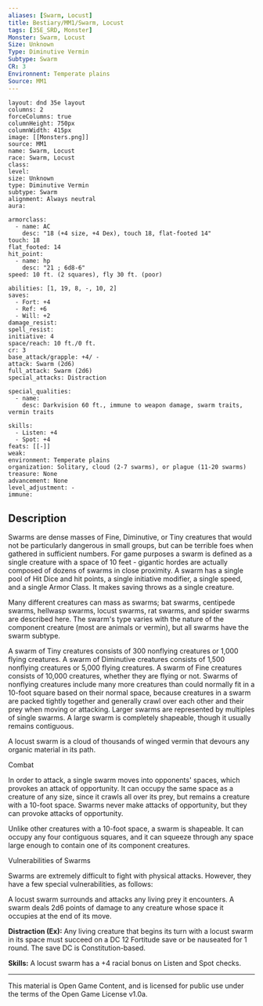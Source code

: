 ```yaml
---
aliases: [Swarm, Locust]
title: Bestiary/MM1/Swarm, Locust
tags: [35E_SRD, Monster]
Monster: Swarm, Locust
Size: Unknown
Type: Diminutive Vermin
Subtype: Swarm
CR: 3
Environnent: Temperate plains
Source: MM1
---
```


```statblock
layout: dnd 35e layout
columns: 2
forceColumns: true
columnHeight: 750px
columnWidth: 415px
image: [[Monsters.png]]
source: MM1
name: Swarm, Locust
race: Swarm, Locust
class: 
level: 
size: Unknown
type: Diminutive Vermin
subtype: Swarm
alignment: Always neutral
aura: 

armorclass:
  - name: AC
    desc: "18 (+4 size, +4 Dex), touch 18, flat-footed 14"
touch: 18
flat_footed: 14
hit_point:
  - name: hp
    desc: "21 ; 6d8-6"
speed: 10 ft. (2 squares), fly 30 ft. (poor)

abilities: [1, 19, 8, -, 10, 2]
saves:
  - Fort: +4
  - Ref: +6
  - Will: +2
damage_resist: 
spell_resist: 
initiative: 4
space/reach: 10 ft./0 ft.
cr: 3
base_attack/grapple: +4/ -
attack: Swarm (2d6)
full_attack: Swarm (2d6)
special_attacks: Distraction

special_qualities:
  - name: 
    desc: Darkvision 60 ft., immune to weapon damage, swarm traits, vermin traits

skills:
  - Listen: +4
  - Spot: +4
feats: [[-]]
weak: 
environment: Temperate plains
organization: Solitary, cloud (2-7 swarms), or plague (11-20 swarms)
treasure: None
advancement: None
level_adjustment: -
immune: 
```

## Description

<p>Swarms are dense masses of Fine, Diminutive, or Tiny creatures that would not be particularly dangerous in small groups, but can be terrible foes when gathered in sufficient numbers. For game purposes a swarm is defined as a single creature with a space of 10 feet - gigantic hordes are actually composed of dozens of swarms in close proximity. A swarm has a single pool of Hit Dice and hit points, a single initiative modifier, a single speed, and a single Armor Class. It makes saving throws as a single creature.</p>
<p>Many different creatures can mass as swarms; bat swarms, centipede swarms, hellwasp swarms, locust swarms, rat swarms, and spider swarms are described here. The swarm's type varies with the nature of the component creature (most are animals or vermin), but all swarms have the swarm subtype.</p>
<p>A swarm of Tiny creatures consists of 300 nonflying creatures or 1,000 flying creatures. A swarm of Diminutive creatures consists of 1,500 nonflying creatures or 5,000 flying creatures. A swarm of Fine creatures consists of 10,000 creatures, whether they are flying or not. Swarms of nonflying creatures include many more creatures than could normally fit in a 10-foot square based on their normal space, because creatures in a swarm are packed tightly together and generally crawl over each other and their prey when moving or attacking. Larger swarms are represented by multiples of single swarms. A large swarm is completely shapeable, though it usually remains contiguous.</p>
<p>A locust swarm is a cloud of thousands of winged vermin that devours any organic material in its path.</p>
<p>Combat</p>
<p>In order to attack, a single swarm moves into opponents' spaces, which provokes an attack of opportunity. It can occupy the same space as a creature of any size, since it crawls all over its prey, but remains a creature with a 10-foot space. Swarms never make attacks of opportunity, but they can provoke attacks of opportunity.</p>
<p>Unlike other creatures with a 10-foot space, a swarm is shapeable. It can occupy any four contiguous squares, and it can squeeze through any space large enough to contain one of its component creatures.</p>
<p>Vulnerabilities of Swarms</p>
<p>Swarms are extremely difficult to fight with physical attacks. However, they have a few special vulnerabilities, as follows:</p>
<p>A locust swarm surrounds and attacks any living prey it encounters. A swarm deals 2d6 points of damage to any creature whose space it occupies at the end of its move.</p>
<p>
            <b>Distraction (Ex):</b> Any living creature that begins its turn with a locust swarm in its space must succeed on a DC 12 Fortitude save or be nauseated for 1 round. The save DC is Constitution-based.</p>
<p>
            <b>Skills:</b> A locust swarm has a +4 racial bonus on Listen and Spot checks.</p>

---

This material is Open Game Content, and is licensed for public use under
the terms of the Open Game License v1.0a.
